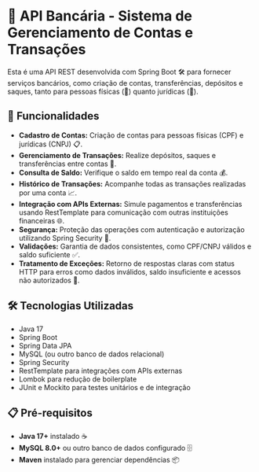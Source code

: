 # 🌟 API Bancária - Sistema de Gerenciamento de Contas e Transações

Esta é uma API REST desenvolvida com Spring Boot 🛠️ para fornecer serviços bancários, como criação de contas, transferências, depósitos e saques, tanto para pessoas físicas (👤) quanto jurídicas (🏢).

## 🚀 Funcionalidades
- **Cadastro de Contas:** Criação de contas para pessoas físicas (CPF) e jurídicas (CNPJ) 📋.
- **Gerenciamento de Transações:** Realize depósitos, saques e transferências entre contas 💸.
- **Consulta de Saldo:** Verifique o saldo em tempo real da conta 💰.
- **Histórico de Transações:** Acompanhe todas as transações realizadas por uma conta 📈.
- **Integração com APIs Externas:** Simule pagamentos e transferências usando RestTemplate para comunicação com outras instituições financeiras 🌐.
- **Segurança:** Proteção das operações com autenticação e autorização utilizando Spring Security 🔐.
- **Validações:** Garantia de dados consistentes, como CPF/CNPJ válidos e saldo suficiente ✅.
- **Tratamento de Exceções:** Retorno de respostas claras com status HTTP para erros como dados inválidos, saldo insuficiente e acessos não autorizados 🚫.

## 🛠️ Tecnologias Utilizadas
- Java 17
- Spring Boot
- Spring Data JPA
- MySQL (ou outro banco de dados relacional)
- Spring Security
- RestTemplate para integrações com APIs externas
- Lombok para redução de boilerplate
- JUnit e Mockito para testes unitários e de integração

## 📋 Pré-requisitos
- **Java 17+** instalado ☕
- **MySQL 8.0+** ou outro banco de dados configurado 🗄️
- **Maven** instalado para gerenciar dependências 📦
